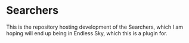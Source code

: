 # Searchers

This is the repository hosting development of the Searchers, which I am hoping will end up being in Endless Sky, which this is a plugin for. 
